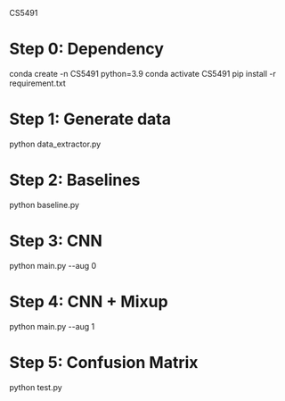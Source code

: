 CS5491

# Step 0: Dependency
conda create -n CS5491 python=3.9
conda activate CS5491
pip install -r requirement.txt

# Step 1: Generate data
python data_extractor.py

# Step 2: Baselines
python baseline.py

# Step 3: CNN
python main.py --aug 0

# Step 4: CNN + Mixup
python main.py --aug 1

# Step 5: Confusion Matrix
python test.py
